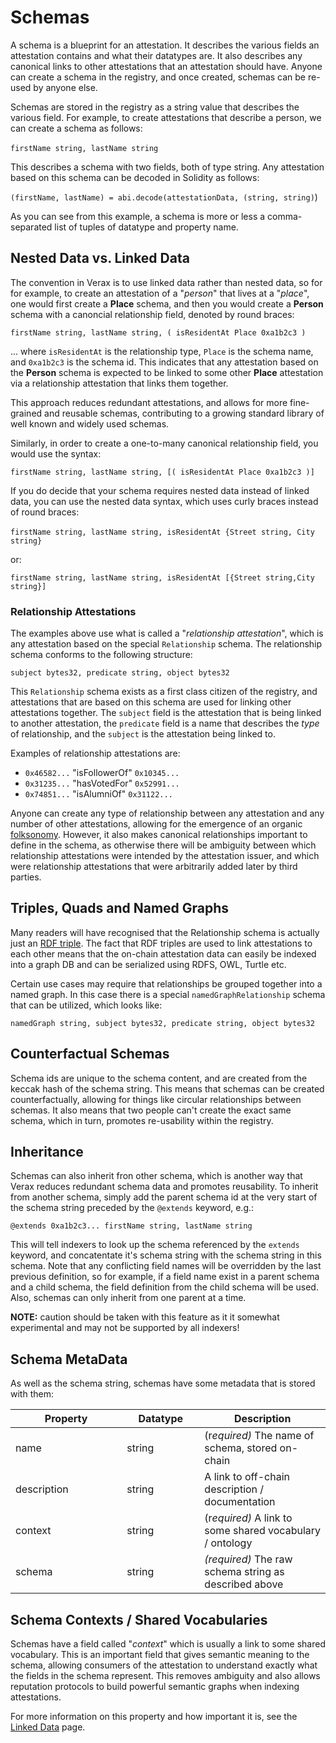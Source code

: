 # Schemas

A schema is a blueprint for an attestation.  It describes the various fields an attestation contains and what their datatypes are.  It also describes any canonical links to other attestations that an attestation should have.  Anyone can create a schema in the registry, and once created, schemas can be re-used by anyone else.

Schemas are stored in the registry as a string value that describes the various field.  For example, to create attestations that describe a person, we can create a schema as follows:\
\
`firstName string, lastName string`

This describes a schema with two fields, both of type string.  Any attestation based on this schema can be decoded in Solidity as follows:

`(firstName, lastName) = abi.decode(attestationData, (string, string)`)

As you can see from this example, a schema is more or less a comma-separated list of tuples of datatype and property name.

## Nested Data vs. Linked Data

The convention in Verax is to use linked data rather than nested data, so for for example, to create an attestation of a "_person_" that lives at a "_place_", one would first create a **Place** schema, and then you would create a **Person** schema with a canoncial relationship field, denoted by round braces:

`firstName string, lastName string, ( isResidentAt Place 0xa1b2c3 )`&#x20;

... where `isResidentAt` is the relationship type, `Place` is the schema name, and `0xa1b2c3` is the schema id.  This indicates that any attestation based on the **Person** schema is expected to be linked to some other **Place** attestation via a relationship attestation that links them together.

This approach reduces redundant attestations, and allows for more fine-grained and reusable schemas, contributing to a growing standard library of well known and widely used schemas.

Similarly, in order to create a one-to-many canonical relationship field, you would use the syntax:

`firstName string, lastName string, [( isResidentAt Place 0xa1b2c3 )]`&#x20;

If you do decide that your schema requires nested data instead of linked data, you can use the nested data syntax, which uses curly braces instead of round braces:\
\
`firstName string, lastName string, isResidentAt {Street string, City string}`

or:

`firstName string, lastName string, isResidentAt [{Street string,City string}]`

### Relationship Attestations

The examples above use what is called a "_relationship attestation_", which is any attestation based on the special `Relationship` schema.  The relationship schema conforms to the following structure:

`subject bytes32, predicate string, object bytes32`

This `Relationship` schema exists as a first class citizen of the registry, and attestations that are based on this schema are used for linking other attestations together.  The `subject` field is the attestation that is being linked to another attestation, the `predicate` field is a name that describes the _type_ of relationship, and the `subject` is the attestation being linked to.

Examples of relationship attestations are:

* `0x46582...` "isFollowerOf" `0x10345...`
* `0x31235...` "hasVotedFor" `0x52991...`
* `0x74851...` "isAlumniOf" `0x31122...`

Anyone can create any type of relationship between any attestation and any number of other attestations, allowing for the emergence of an organic [folksonomy](https://en.wikipedia.org/wiki/Folksonomy).  However, it also makes canonical relationships important to define in the schema, as otherwise there will be ambiguity between which relationship attestations were intended by the attestation issuer, and which were relationship attestations that were arbitrarily added later by third parties.

## Triples, Quads and Named Graphs

Many readers will have recognised that the Relationship schema is actually just an [RDF triple](https://en.wikipedia.org/wiki/Semantic\_triple).  The fact that RDF triples are used to link attestations to each other means that the on-chain attestation data can easily be indexed into a graph DB and can be serialized using RDFS, OWL, Turtle etc.

Certain use cases may require that relationships be grouped together into a named graph.  In this case there is a special `namedGraphRelationship` schema that can be utilized, which looks like:

`namedGraph string, subject bytes32, predicate string, object bytes32`

## Counterfactual Schemas

Schema ids are unique to the schema content, and are created from the keccak hash of the schema string.  This means that schemas can be created counterfactually, allowing for things like circular relationships between schemas.  It also means that two people can't create the exact same schema, which in turn, promotes re-usability within the registry.

## Inheritance

Schemas can also inherit fron other schema, which is another way that Verax reduces redundant schema data and promotes reusability.  To inherit from another schema, simply add the parent schema id at the very start of the schema string preceded by the `@extends` keyword, e.g.:

`@extends 0xa1b2c3... firstName string, lastName string`

This will tell indexers to look up the schema referenced by the `extends` keyword, and concatentate it's schema string with the schema string in this schema.  Note that any conflicting field names will be overridden by the last previous definition, so for example, if a field name exist in a parent schema and a child schema, the field definition from the child schema will be used.  Also, schemas can only inherit from one parent at a time.

**NOTE:** caution should be taken with this feature as it it somewhat experimental and may not be supported by all indexers!

## Schema MetaData

As well as the schema string, schemas have some metadata that is stored with them:

<table><thead><tr><th width="162.33333333333331">Property</th><th width="108">Datatype</th><th>Description</th></tr></thead><tbody><tr><td>name</td><td>string</td><td>(r<em>equired)</em> The name of schema, stored on-chain</td></tr><tr><td>description</td><td>string</td><td>A link to off-chain description / documentation</td></tr><tr><td>context</td><td>string</td><td>(r<em>equired)</em> A link to some shared vocabulary / ontology</td></tr><tr><td>schema</td><td>string</td><td><em>(required)</em> The raw schema string as described above</td></tr></tbody></table>

## Schema Contexts / Shared Vocabularies

Schemas have a field called "_context_" which is usually a link to some shared vocabulary.  This is an important field that gives semantic meaning to the schema, allowing consumers of the attestation to understand exactly what the fields in the schema represent.  This removes ambiguity and also allows reputation protocols to build powerful semantic graphs when indexing attestations.

For more information on this property and how important it is, see the [Linked Data](linked-data.md) page.

